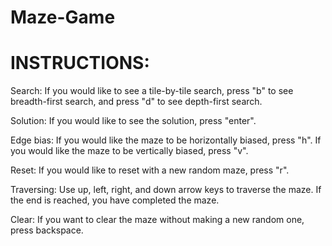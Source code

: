 # Maze-Game
# INSTRUCTIONS:

Search: If you would like to see a tile-by-tile search, press "b" to see breadth-first search, and press "d" to see depth-first search.

Solution: If you would like to see the solution, press "enter".

Edge bias:
  If you would like the maze to be horizontally biased, press "h".
  If you would like the maze to be vertically biased, press "v".
  
Reset: If you would like to reset with a new random maze, press "r".

Traversing: Use up, left, right, and down arrow keys to traverse the maze. If the end is reached, you have completed the maze.

Clear: If you want to clear the maze without making a new random one, press backspace.
